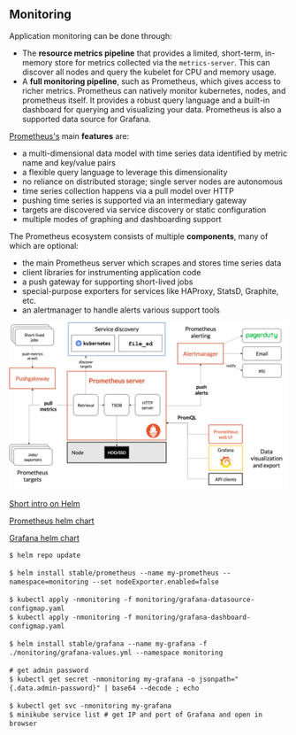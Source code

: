 ## Monitoring

Application monitoring can be done through:

* The **resource metrics pipeline** that provides a limited, short-term, in-memory store for metrics collected via the `metrics-server`. This can discover all nodes and query the kubelet for CPU and memory usage.
* A **full monitoring pipeline**, such as Prometheus, which gives access to richer metrics. Prometheus can natively monitor kubernetes, nodes, and prometheus itself. It provides a robust query language and a built-in dashboard for querying and visualizing your data. Prometheus is also a supported data source for Grafana.

[Prometheus's](https://prometheus.io/docs/introduction/overview/) main **features** are:

* a multi-dimensional data model with time series data identified by metric name and key/value pairs
* a flexible query language to leverage this dimensionality
* no reliance on distributed storage; single server nodes are autonomous
* time series collection happens via a pull model over HTTP
* pushing time series is supported via an intermediary gateway
* targets are discovered via service discovery or static configuration
* multiple modes of graphing and dashboarding support

The Prometheus ecosystem consists of multiple **components**, many of which are optional:

* the main Prometheus server which scrapes and stores time series data
* client libraries for instrumenting application code
* a push gateway for supporting short-lived jobs
* special-purpose exporters for services like HAProxy, StatsD, Graphite, etc.
* an alertmanager to handle alerts
various support tools

![Prometheus Architecture](../images/prometheus.png "Prometheus Architecture")

[Short intro on Helm](../helm/helm.md)

[Prometheus helm chart](https://github.com/kubernetes/charts/tree/master/stable/prometheus)

[Grafana helm chart](https://github.com/kubernetes/charts/tree/master/stable/grafana)

```
$ helm repo update

$ helm install stable/prometheus --name my-prometheus --namespace=monitoring --set nodeExporter.enabled=false

$ kubectl apply -nmonitoring -f monitoring/grafana-datasource-configmap.yaml
$ kubectl apply -nmonitoring -f monitoring/grafana-dashboard-configmap.yaml

$ helm install stable/grafana --name my-grafana -f ./monitoring/grafana-values.yml --namespace monitoring

# get admin password
$ kubectl get secret -nmonitoring my-grafana -o jsonpath="{.data.admin-password}" | base64 --decode ; echo

$ kubectl get svc -nmonitoring my-grafana
$ minikube service list # get IP and port of Grafana and open in browser
```